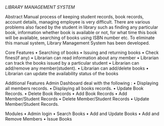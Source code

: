 *LIBRARY MANAGEMENT SYSTEM*

Abstract Manual process of keeping student records, book records, account details, managing employee is very difficult. There are various problems also faced by the student in library such as finding any particular book, information whether book is available or not, for what time this book will be available, searching of books using ISBN number etc. To eliminate this manual system, Library Management System has been developed.

Core Features • Searching of books • Issuing and returning books • Check fines(if any) • Librarian can read information about any member • Librarian can track the books issued by a particular student • Librarian can add/remove any member(student). • Librarian can add/delete books • Librarian can update the availability status of the books

Additional Features Admin Dashboard deal with the following : • Displaying all members records. • Displaying all books records. • Update Book Records. • Delete Book Records • Add Book Records • Add Member/Student Records • Delete Member/Student Records • Update Member/Student Records.

Modules • Admin login • Search Books • Add and Update Books • Add and Remove Members • Issue Books
